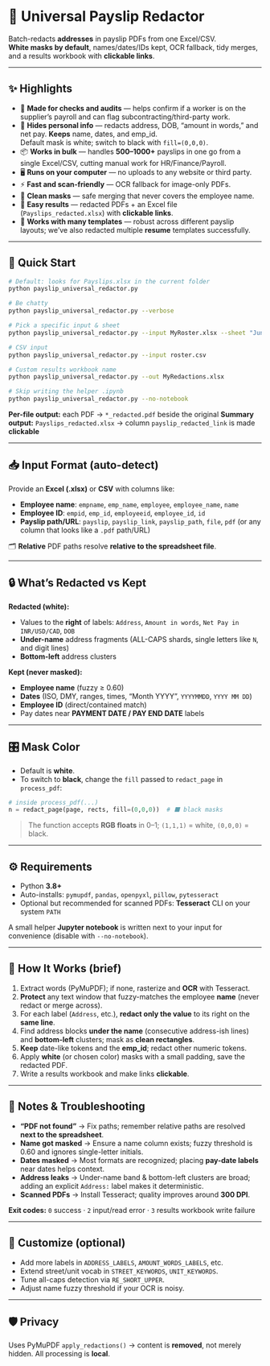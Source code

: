 # 🧾 Universal Payslip Redactor

Batch-redacts **addresses** in payslip PDFs from one Excel/CSV.  
**White masks by default**, names/dates/IDs kept, OCR fallback, tidy merges, and a results workbook with **clickable links**.  


---

## ✨ Highlights

- 🎯 **Made for checks and audits** — helps confirm if a worker is on the supplier’s payroll and can flag subcontracting/third-party work.
- 🔐 **Hides personal info** — redacts address, DOB, “amount in words,” and net pay. **Keeps** name, dates, and emp_id.  
  Default mask is white; switch to black with `fill=(0,0,0)`.
- 📦 **Works in bulk** — handles **500–1000+** payslips in one go from a single Excel/CSV, cutting manual work for HR/Finance/Payroll.
- 🖥️ **Runs on your computer** — no uploads to any website or third party.
- ⚡ **Fast and scan-friendly** — OCR fallback for image-only PDFs.
- 🧼 **Clean masks** — safe merging that never covers the employee name.
- 📑 **Easy results** — redacted PDFs + an Excel file (`Payslips_redacted.xlsx`) with **clickable links**.
- 🧭 **Works with many templates** — robust across different payslip layouts; we’ve also redacted multiple **resume** templates successfully.


---

## 🚀 Quick Start

```bash
# Default: looks for Payslips.xlsx in the current folder
python payslip_universal_redactor.py

# Be chatty
python payslip_universal_redactor.py --verbose

# Pick a specific input & sheet
python payslip_universal_redactor.py --input MyRoster.xlsx --sheet "June"

# CSV input
python payslip_universal_redactor.py --input roster.csv

# Custom results workbook name
python payslip_universal_redactor.py --out MyRedactions.xlsx

# Skip writing the helper .ipynb
python payslip_universal_redactor.py --no-notebook
````

**Per-file output:** each PDF → `*_redacted.pdf` beside the original
**Summary output:** `Payslips_redacted.xlsx` → column `payslip_redacted_link` is made **clickable**

---

## 📥 Input Format (auto-detect)

Provide an **Excel (.xlsx)** or **CSV** with columns like:

* **Employee name**: `empname`, `emp_name`, `employee`, `employee_name`, `name`
* **Employee ID**: `empid`, `emp_id`, `employeeid`, `employee_id`, `id`
* **Payslip path/URL**: `payslip`, `payslip_link`, `payslip_path`, `file`, `pdf`
  (or any column that looks like a `.pdf` path/URL)

🗂️ **Relative** PDF paths resolve **relative to the spreadsheet file**.

---

## 🔒 What’s Redacted vs Kept

**Redacted (white):**

* Values to the **right** of labels: `Address`, `Amount in words`, `Net Pay in INR/USD/CAD`, `DOB`
* **Under-name** address fragments (ALL-CAPS shards, single letters like `N`, and digit lines)
* **Bottom-left** address clusters

**Kept (never masked):**

* **Employee name** (fuzzy ≥ 0.60)
* **Dates** (ISO, DMY, ranges, times, “Month YYYY”, `YYYYMMDD`, `YYYY MM DD`)
* **Employee ID** (direct/contained match)
* Pay dates near **PAYMENT DATE / PAY END DATE** labels

---

## 🎛️ Mask Color

* Default is **white**.
* To switch to **black**, change the `fill` passed to `redact_page` in `process_pdf`:

```python
# inside process_pdf(...)
n = redact_page(page, rects, fill=(0,0,0))  # ⬛ black masks
```

> The function accepts **RGB floats** in 0–1; `(1,1,1)` = white, `(0,0,0)` = black.

---

## ⚙️ Requirements

* Python **3.8+**
* Auto-installs: `pymupdf`, `pandas`, `openpyxl`, `pillow`, `pytesseract`
* Optional but recommended for scanned PDFs: **Tesseract** CLI on your system `PATH`

A small helper **Jupyter notebook** is written next to your input for convenience (disable with `--no-notebook`).

---

## 🧠 How It Works (brief)

1. Extract words (PyMuPDF); if none, rasterize and **OCR** with Tesseract.
2. **Protect** any text window that fuzzy-matches the employee **name** (never redact or merge across).
3. For each label (`Address`, etc.), **redact only the value** to its right on the **same line**.
4. Find address blocks **under the name** (consecutive address-ish lines) and **bottom-left** clusters; mask as **clean rectangles**.
5. **Keep** date-like tokens and the **emp_id**; redact other numeric tokens.
6. Apply **white** (or chosen color) masks with a small padding, save the redacted PDF.
7. Write a results workbook and make links **clickable**.

---

## 🧪 Notes & Troubleshooting

* **“PDF not found”** → Fix paths; remember relative paths are resolved **next to the spreadsheet**.
* **Name got masked** → Ensure a name column exists; fuzzy threshold is 0.60 and ignores single-letter initials.
* **Dates masked** → Most formats are recognized; placing **pay-date labels** near dates helps context.
* **Address leaks** → Under-name band & bottom-left clusters are broad; adding an explicit `Address:` label makes it deterministic.
* **Scanned PDFs** → Install Tesseract; quality improves around **300 DPI**.

**Exit codes:** `0` success · `2` input/read error · `3` results workbook write failure

---

## 🔧 Customize (optional)

* Add more labels in `ADDRESS_LABELS`, `AMOUNT_WORDS_LABELS`, etc.
* Extend street/unit vocab in `STREET_KEYWORDS`, `UNIT_KEYWORDS`.
* Tune all-caps detection via `RE_SHORT_UPPER`.
* Adjust name fuzzy threshold if your OCR is noisy.

---

## 🛡️ Privacy

Uses PyMuPDF `apply_redactions()` → content is **removed**, not merely hidden. All processing is **local**.

```
```
